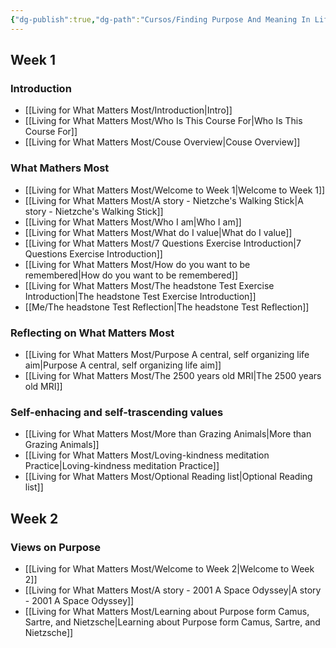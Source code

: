```yaml
---
{"dg-publish":true,"dg-path":"Cursos/Finding Purpose And Meaning In Life.md","permalink":"/cursos/finding-purpose-and-meaning-in-life/","title":"Finding Purpose and Meaning In Life","tags":["home"]}
---
```


## Week 1
### Introduction
- [[Living for What Matters Most/Introduction\|Intro]]
- [[Living for What Matters Most/Who Is This Course For\|Who Is This Course For]]
- [[Living for What Matters Most/Couse Overview\|Couse Overview]]
### What Mathers Most
- [[Living for What Matters Most/Welcome to Week 1\|Welcome to Week 1]]
- [[Living for What Matters Most/A story - Nietzche's Walking Stick\|A story - Nietzche's Walking Stick]]
- [[Living for What Matters Most/Who I am\|Who I am]]
- [[Living for What Matters Most/What do I value\|What do I value]]
- [[Living for What Matters Most/7 Questions Exercise Introduction\|7 Questions Exercise Introduction]]
- [[Living for What Matters Most/How do you want to be remembered\|How do you want to be remembered]]
- [[Living for What Matters Most/The headstone Test Exercise Introduction\|The headstone Test Exercise Introduction]]
- [[Me/The headstone Test Reflection\|The headstone Test Reflection]]
### Reflecting on What Matters Most
- [[Living for What Matters Most/Purpose A central, self organizing life aim\|Purpose A central, self organizing life aim]]
- [[Living for What Matters Most/The 2500 years old MRI\|The 2500 years old MRI]]
### Self-enhacing and self-trascending values
- [[Living for What Matters Most/More than Grazing Animals\|More than Grazing Animals]]
- [[Living for What Matters Most/Loving-kindness meditation Practice\|Loving-kindness meditation Practice]]
- [[Living for What Matters Most/Optional Reading list\|Optional Reading list]]

## Week 2
### Views on Purpose
- [[Living for What Matters Most/Welcome to Week 2\|Welcome to Week 2]]
- [[Living for What Matters Most/A story - 2001 A Space Odyssey\|A story - 2001 A Space Odyssey]]
- [[Living for What Matters Most/Learning about Purpose form Camus, Sartre, and Nietzsche\|Learning about Purpose form Camus, Sartre, and Nietzsche]]
